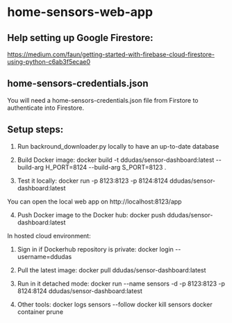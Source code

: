 # home-sensors-web-app

## Help setting up Google Firestore:
https://medium.com/faun/getting-started-with-firebase-cloud-firestore-using-python-c6ab3f5ecae0

## home-sensors-credentials.json
You will need a home-sensors-credentials.json file from Firstore to authenticate into Firestore.

## Setup steps:
1) Run backround_downloader.py locally to have an up-to-date database

2) Build Docker image:
docker build -t ddudas/sensor-dashboard:latest --build-arg H_PORT=8124 --build-arg S_PORT=8123 .

3) Test it locally:
docker run -p 8123:8123 -p 8124:8124 ddudas/sensor-dashboard:latest

You can open the local web app on http://localhost:8123/app

4) Push Docker image to the Docker hub:
docker push ddudas/sensor-dashboard:latest



In hosted cloud environment:

1) Sign in if Dockerhub repository is private:
docker login --username=ddudas

2) Pull the latest image:
docker pull ddudas/sensor-dashboard:latest

3) Run in it detached mode:
docker run --name sensors -d -p 8123:8123 -p 8124:8124 ddudas/sensor-dashboard:latest

4) Other tools:
docker logs sensors --follow
docker kill sensors
docker container prune
